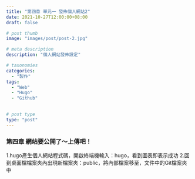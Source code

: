 ```yaml
---
title: "第四章 單元一 發佈個人網站2"
date: 2021-10-27T12:00:00+08:00
draft: false

# post thumb
image: "images/post/post-2.jpg"

# meta description
description: "個人網站發佈設定"

# taxonomies
categories: 
  - "製作"
tags:
  - "Web"
  - "Hugo"
  - "Github"
  

# post type
type: "post"
---
```


### 第四章 網站要公開了～上傳吧！
1.hugo產生個人網站程式碼，開啟終端機輸入：hugo，看到圖表即表示成功
2.回到桌面檔檔案夾內出現新檔案夾：public，將內部檔案移至，文件中的Git檔案夾中